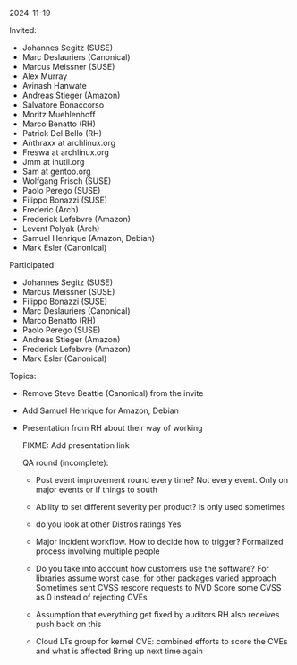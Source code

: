 2024-11-19

Invited:

- Johannes Segitz (SUSE)
- Marc Deslauriers (Canonical)
- Marcus Meissner (SUSE)
- Alex Murray
- Avinash Hanwate
- Andreas Stieger (Amazon)
- Salvatore Bonaccorso
- Moritz Muehlenhoff
- Marco Benatto (RH)
- Patrick Del Bello (RH)
- Anthraxx at archlinux.org
- Freswa at archlinux.org
- Jmm at inutil.org
- Sam at gentoo.org
- Wolfgang Frisch (SUSE)
- Paolo Perego (SUSE)
- Filippo Bonazzi (SUSE)
- Frederic (Arch)
- Frederick Lefebvre (Amazon)
- Levent Polyak (Arch)
- Samuel Henrique (Amazon, Debian)
- Mark Esler (Canonical)

Participated:

- Johannes Segitz (SUSE)
- Marcus Meissner (SUSE)
- Filippo Bonazzi (SUSE)
- Marc Deslauriers (Canonical)
- Marco Benatto (RH)
- Paolo Perego (SUSE)
- Andreas Stieger (Amazon)
- Frederick Lefebvre (Amazon)
- Mark Esler (Canonical)


Topics:
- Remove Steve Beattie (Canonical) from the invite

- Add Samuel Henrique for Amazon, Debian

- Presentation from RH about their way of working

  FIXME: Add presentation link

  QA round (incomplete):
  - Post event improvement round every time?
    Not every event. Only on major events or if things to
    south

  - Ability to set different severity per product?
    Is only used sometimes

  - do you look at other Distros ratings
    Yes

  - Major incident workflow. How to decide how to trigger?
    Formalized process involving multiple people

  - Do you take into account how customers use the software?
    For libraries assume worst case, for other packages varied approach
    Sometimes sent CVSS rescore requests to NVD
    Score some CVSS as 0 instead of rejecting CVEs

  - Assumption that everything get fixed by auditors
    RH also receives push back on this

  - Cloud LTs group for kernel CVE: combined efforts to score the CVEs and what is affected
    Bring up next time again
